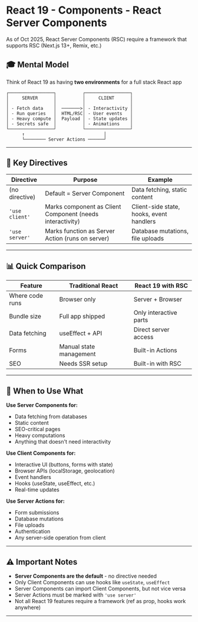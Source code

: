 # React 19 - Components - React Server Components

As of Oct 2025, React Server Components (RSC) require a framework that supports RSC (Next.js 13+, Remix, etc.)

## 🎓 Mental Model

Think of React 19 as having **two environments** for a full stack React app

```
┌─────────────────┐          ┌─────────────────┐
│     SERVER      │          │     CLIENT      │
│                 │          │                 │
│ - Fetch data    │  ───────>│ - Interactivity │
│ - Run queries   │  HTML/RSC│ - User events   │
│ - Heavy compute │  Payload │ - State updates │
│ - Secrets safe  │          │ - Animations    │
└─────────────────┘          └─────────────────┘
      ↑                              │
      └──────── Server Actions ──────┘
```

---

## 🎯 Key Directives

| Directive      | Purpose                                                   | Example                                  |
| -------------- | --------------------------------------------------------- | ---------------------------------------- |
| (no directive) | Default = Server Component                                | Data fetching, static content            |
| `'use client'` | Marks component as Client Component (needs interactivity) | Client-side state, hooks, event handlers |
| `'use server'` | Marks function as Server Action (runs on server)          | Database mutations, file uploads         |

---

## 📊 Quick Comparison

| Feature         | Traditional React       | React 19 with RSC      |
| --------------- | ----------------------- | ---------------------- |
| Where code runs | Browser only            | Server + Browser       |
| Bundle size     | Full app shipped        | Only interactive parts |
| Data fetching   | useEffect + API         | Direct server access   |
| Forms           | Manual state management | Built-in Actions       |
| SEO             | Needs SSR setup         | Built-in with RSC      |

---

## 🚀 When to Use What

**Use Server Components for:**

- Data fetching from databases
- Static content
- SEO-critical pages
- Heavy computations
- Anything that doesn't need interactivity

**Use Client Components for:**

- Interactive UI (buttons, forms with state)
- Browser APIs (localStorage, geolocation)
- Event handlers
- Hooks (useState, useEffect, etc.)
- Real-time updates

**Use Server Actions for:**

- Form submissions
- Database mutations
- File uploads
- Authentication
- Any server-side operation from client

---

## ⚠️ Important Notes

- **Server Components are the default** - no directive needed
- Only Client Components can use hooks like `useState`, `useEffect`
- Server Components can import Client Components, but not vice versa
- Server Actions must be marked with `'use server'`
- Not all React 19 features require a framework (ref as prop, hooks work anywhere)

---